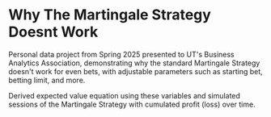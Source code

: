 # Why The Martingale Strategy Doesnt Work


Personal data project from Spring 2025 presented to UT's Business Analytics Association, demonstrating why the standard Martingale Strategy doesn't work for even bets, with adjustable parameters such as starting bet, betting limit, and more. 

Derived expected value equation using these variables and simulated sessions of the Martingale Strategy with cumulated profit (loss) over time.
